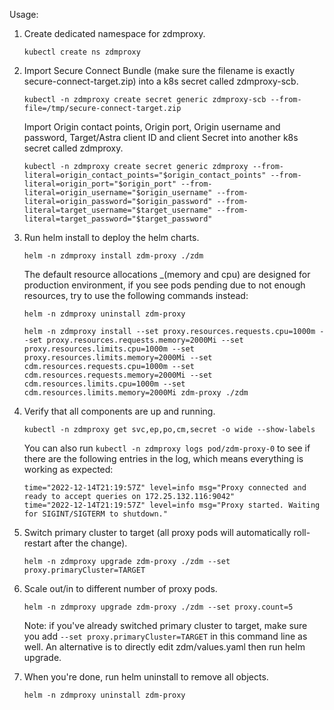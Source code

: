 Usage:
1. Create dedicated namespace for zdmproxy.

    ```kubectl create ns zdmproxy```

2. Import Secure Connect Bundle (make sure the filename is exactly secure-connect-target.zip) into a k8s secret called zdmproxy-scb.

    ```kubectl -n zdmproxy create secret generic zdmproxy-scb --from-file=/tmp/secure-connect-target.zip```

   Import Origin contact points, Origin port, Origin username and password, Target/Astra client ID and client Secret into another k8s secret called zdmproxy.

    ```kubectl -n zdmproxy create secret generic zdmproxy --from-literal=origin_contact_points="$origin_contact_points" --from-literal=origin_port="$origin_port" --from-literal=origin_username="$origin_username" --from-literal=origin_password="$origin_password" --from-literal=target_username="$target_username" --from-literal=target_password="$target_password"```

3. Run helm install to deploy the helm charts.

    ```helm -n zdmproxy install zdm-proxy ./zdm```

   The default resource allocations _(memory and cpu) are designed for production environment, if you see pods pending due to not enough resources, try to use the following commands instead:

    ```helm -n zdmproxy uninstall zdm-proxy```

    ```helm -n zdmproxy install --set proxy.resources.requests.cpu=1000m --set proxy.resources.requests.memory=2000Mi --set proxy.resources.limits.cpu=1000m --set proxy.resources.limits.memory=2000Mi --set cdm.resources.requests.cpu=1000m --set cdm.resources.requests.memory=2000Mi --set cdm.resources.limits.cpu=1000m --set cdm.resources.limits.memory=2000Mi zdm-proxy ./zdm```

4. Verify that all components are up and running.

    ```kubectl -n zdmproxy get svc,ep,po,cm,secret -o wide --show-labels```

   You can also run ```kubectl -n zdmproxy logs pod/zdm-proxy-0``` to see if there are the following entries in the log, which means everything is working as expected:

    ```
    time="2022-12-14T21:19:57Z" level=info msg="Proxy connected and ready to accept queries on 172.25.132.116:9042"
    time="2022-12-14T21:19:57Z" level=info msg="Proxy started. Waiting for SIGINT/SIGTERM to shutdown."
    ```

5. Switch primary cluster to target (all proxy pods will automatically roll-restart after the change).

    ```helm -n zdmproxy upgrade zdm-proxy ./zdm --set proxy.primaryCluster=TARGET```

6. Scale out/in to different number of proxy pods.

    ```helm -n zdmproxy upgrade zdm-proxy ./zdm --set proxy.count=5```

    Note: if you've already switched primary cluster to target, make sure you add ```--set proxy.primaryCluster=TARGET``` in this command line as well. An alternative is to directly edit zdm/values.yaml then run helm upgrade.

7. When you're done, run helm uninstall to remove all objects.

    ```helm -n zdmproxy uninstall zdm-proxy```
